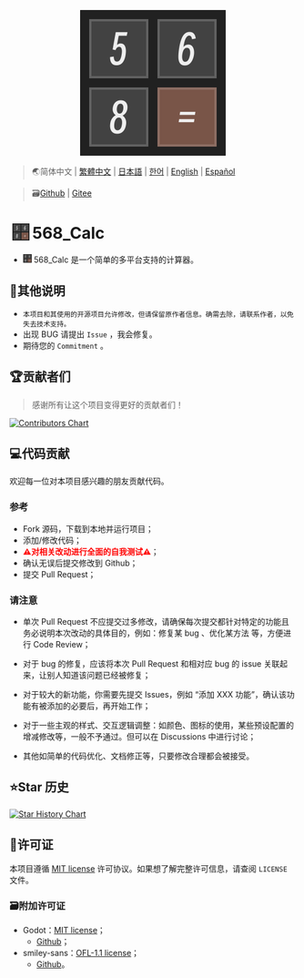 <p align="center">
    <img width="256" src='Assets/icon.svg'/>
</p>

> 🌏简体中文 | [繁體中文](https://Calc.PJ568.eu.org/?language=chinese_traditional) | [日本語](https://Calc.PJ568.eu.org/?language=japanese) | [한어](https://Calc.PJ568.eu.org/?language=korean) | [English](https://Calc.PJ568.eu.org/?language=english) | [Español](https://Calc.PJ568.eu.org/?language=spanish)

> 🗃️[Github](https://github.com/PJ-568/568_Calc) | [Gitee](https://gitee.com/PJ-568/568_Calc)

# <img width="30" style="margin: -3px 5px;" src="Assets/icon.svg"/>568_Calc

* <img width="15" src="Assets/icon.svg"/> 568_Calc 是一个简单的多平台支持的计算器。

## 📖其他说明

* `本项目和其使用的开源项目允许修改，但请保留原作者信息。确需去除，请联系作者，以免失去技术支持。`
* 出现 BUG 请提出 `Issue` ，我会修复。
* 期待您的 `Commitment` 。

## 🏆贡献者们

> 感谢所有让这个项目变得更好的贡献者们！

[![Contributors Chart](https://contrib.rocks/image?repo=PJ-568/568_Calc)](https://github.com/PJ-568/568_Calc/graphs/contributors)

## 💻代码贡献

欢迎每一位对本项目感兴趣的朋友贡献代码。

### 参考

* Fork 源码，下载到本地并运行项目；
* 添加/修改代码；
* <b style="color:red">⚠️对相关改动进行全面的自我测试⚠️</b>；
* 确认无误后提交修改到 Github；
* 提交 Pull Request；

### 请注意

* 单次 Pull Request 不应提交过多修改，请确保每次提交都针对特定的功能且务必说明本次改动的具体目的，例如：修复某 bug 、优化某方法 等，方便进行 Code Review；
* 对于 bug 的修复，应该将本次 Pull Request 和相对应 bug 的 issue 关联起来，让别人知道该问题已经被修复；
* 对于较大的新功能，你需要先提交 Issues，例如 “添加 XXX 功能”，确认该功能有被添加的必要后，再开始工作；
* 对于一些主观的样式、交互逻辑调整：如颜色、图标的使用，某些预设配置的增减修改等，一般不予通过。但可以在 Discussions 中进行讨论；

* 其他如简单的代码优化、文档修正等，只要修改合理都会被接受。

## ⭐Star 历史

<a href="https://star-history.com/#PJ-568/568_Calc&Date">
  <picture>
    <source media="(prefers-color-scheme: dark)" srcset="https://api.star-history.com/svg?repos=PJ-568/568_Calc&type=Date&theme=dark" />
    <source media="(prefers-color-scheme: light)" srcset="https://api.star-history.com/svg?repos=PJ-568/568_Calc&type=Date" />
    <img alt="Star History Chart" src="https://api.star-history.com/svg?repos=PJ-568/568_Calc&type=Date" />
  </picture>
</a>

## 📄许可证

本项目遵循 [MIT license](https://mit-license.org) 许可协议。如果想了解完整许可信息，请查阅 `LICENSE` 文件。

### 🗃️附加许可证

* Godot：[MIT license](https://mit-license.org)；
  * [Github](https://github.com/godotengine/godot)；
* smiley-sans：[OFL-1.1 license](https://github.com/atelier-anchor/smiley-sans/blob/main/LICENSE)；
  * [Github](https://github.com/atelier-anchor/smiley-sans)。
